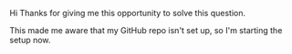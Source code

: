 Hi Thanks for giving me this opportunity to solve this question.


This made me aware that my GitHub repo isn't set up, so I'm starting the setup now.

